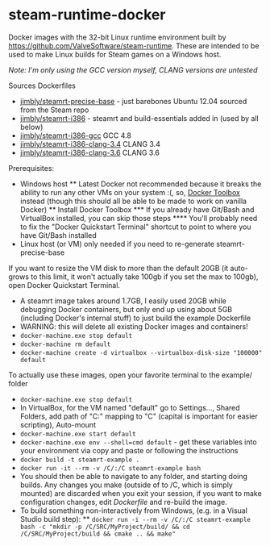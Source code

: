 steam-runtime-docker
====================

Docker images with the 32-bit Linux runtime environment built by 
https://github.com/ValveSoftware/steam-runtime.  These are intended to be used
to make Linux builds for Steam games on a Windows host.

*Note: I'm only using the _GCC_ version myself, CLANG versions are untested*

Sources Dockerfiles
* [jimbly/steamrt-precise-base](steamrt-precise-base/README.md) - just barebones Ubuntu 12.04 sourced from the Steam repo
* [jimbly/steamrt-i386](steamrt-i386-gcc/Dockerfile) - steamrt and build-essentials added in (used by all below)
* [jimbly/steamrt-i386-gcc](steamrt-i386-gcc/Dockerfile) GCC 4.8
* [jimbly/steamrt-i386-clang-3.4](steamrt-i386-clang-3.4/Dockerfile) CLANG 3.4
* [jimbly/steamrt-i386-clang-3.6](steamrt-i386-clang-3.6/Dockerfile) CLANG 3.6

Prerequisites:
* Windows host
** Latest Docker not recommended because it breaks the ability to run any other VMs on your system :(, so, [Docker Toolbox](https://docs.docker.com/toolbox/toolbox_install_windows/) instead (though this should all be able to be made to work on vanilla Docker)
** Install Docker Toolbox
*** If you already have Git/Bash and VirtualBox installed, you can skip those steps
**** You'll probably need to fix the "Docker Quickstart Terminal" shortcut to point to where you have Git/Bash installed
* Linux host (or VM) only needed if you need to re-generate steamrt-precise-base

If you want to resize the VM disk to more than the default 20GB (it auto-grows to this limit, it won't actually take 100gb if you set the max to 100gb), open Docker Quickstart Terminal.
* A steamrt image takes around 1.7GB, I easily used 20GB while debugging Docker containers, but only end up using about 5GB (including Docker's internal stuff) to just build the example Dockerfile
* WARNING: this will delete all existing Docker images and containers!
* `docker-machine.exe stop default`
* `docker-machine rm default`
* `docker-machine create -d virtualbox --virtualbox-disk-size "100000" default`

To actually use these images, open your favorite terminal to the example/ folder
* `docker-machine.exe stop default`
* In VirtualBox, for the VM named "default" go to Settings..., Shared Folders, add path of "C:\" mapping to "C" (capital is important for easier scripting), Auto-mount
* `docker-machine.exe start default`
* `docker-machine.exe env --shell=cmd default` - get these variables into your environment via copy and paste or following the instructions
* `docker build -t steamrt-example .`
* `docker run -it --rm -v /C/:/C steamrt-example bash`
* You should then be able to navigate to any folder, and starting doing builds. Any changes you make (outside of to /C, which is simply mounted) are discarded when you exit your session, if you want to make configuration changes, edit _Dockerfile_ and re-build the image.
* To build something non-interactively from Windows, (e.g. in a Visual Studio build step):
** `docker run -i --rm -v /C/:/C steamrt-example bash -c "mkdir -p /C/SRC/MyProject/build/ && cd /C/SRC/MyProject/build && cmake .. && make"`
